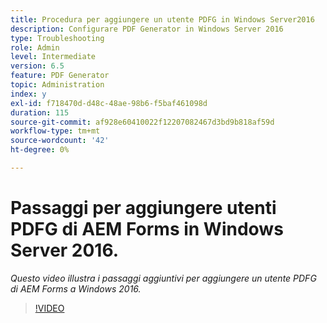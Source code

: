 ```yaml
---
title: Procedura per aggiungere un utente PDFG in Windows Server2016
description: Configurare PDF Generator in Windows Server 2016
type: Troubleshooting
role: Admin
level: Intermediate
version: 6.5
feature: PDF Generator
topic: Administration
index: y
exl-id: f718470d-d48c-48ae-98b6-f5baf461098d
duration: 115
source-git-commit: af928e60410022f12207082467d3bd9b818af59d
workflow-type: tm+mt
source-wordcount: '42'
ht-degree: 0%

---
```


# Passaggi per aggiungere utenti PDFG di AEM Forms in Windows Server 2016.

*Questo video illustra i passaggi aggiuntivi per aggiungere un utente PDFG di AEM Forms a Windows 2016.*

>[!VIDEO](https://video.tv.adobe.com/v/335479?quality=12&learn=on)
